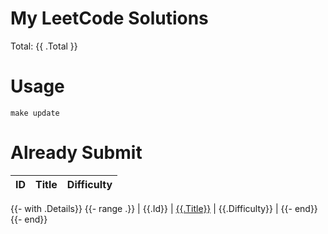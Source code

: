 # My LeetCode Solutions
Total: {{ .Total }}

# Usage
```shell script
make update
```

# Already Submit

| ID | Title | Difficulty |
| :----:| :----: | :----: |
{{- with .Details}}
{{- range .}}
| {{.Id}} | [{{.Title}}]({{.Path}}) | {{.Difficulty}} |
{{- end}}
{{- end}}

